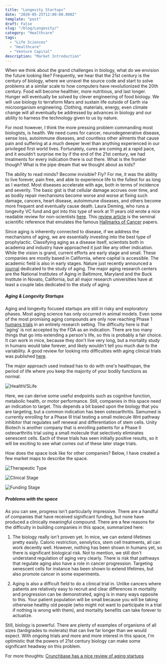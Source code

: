 ```yaml
---
title: "Longevity Startups"
date: "2020-05-25T12:00:00.000Z"
template: "post"
draft: False
slug: "/blog/Longevity/"
category: "Healthcare"
tags:
  - "Life Sciences"
  - "Healthcare"
  - "Venture Capital"
description: "Market Introduction"
---
```


When we think about the grand challenges in biology, what do we envision the future looking like? Frequently, we hear that the 21st century is the century of biology, where we unravel the source code and start to solve problems at a similar scale to how computers have revolutionized the 20th century. Food will become healthier, more nutritious, and last longer. Hunger will eventually be solved by clever engineering of food biology. We will use biology to terraform Mars and sustain life outside of Earth via microorganism engineering. Clothing, materials, energy, even climate change will all eventually be addressed by advances in biology and our ability to harness the technology given to us by nature.

For most however, I think the more pressing problem commanding most biologists, is health. We need cures for cancer, neurodegenerative disease, sense loss, autoimmune diseases, and countless other ailments that cause pain and suffering at a much deeper level than anything experienced in our privileged first world lives. Fortunately, cures are coming at a rapid pace, and it wouldn't surprise me by if the end of the 21st century, we had treatments for every indication there is out there. What is the frontier though? What is the pipe dream that we thought about as kids?

The ability to read minds? Become invisible? Fly? For me, it was the ability to live forever, pain free, and able to experience life to the fullest for as long as I wanted. Most diseases accelerate with age, both in terms of incidence and severity. The basic gist is that cellular damage accrues over time, and as bodily repair mechanisms become worse and worse at fixing such damage, cancers, heart disease, autoimmune diseases, and others become more frequent and eventually cause death. Laura Deming, who runs a longevity VC fund and  got into this type of work at 11 years old wrote a nice readable review for non-scientists [here](https://www.ldeming.com/longevityfaq). This [review article](https://www.ncbi.nlm.nih.gov/pmc/articles/PMC3836174/) is the seminal scientific reference that emulates the famous [Hallmarks of Cancer](https://pubmed.ncbi.nlm.nih.gov/21376230/) papers.

Since aging is inherently connected to disease, if we address the mechanisms of aging, we are essentially investing into the best type of prophylactic. Classifying aging as a disease itself, scientists both in academia and industry have approached it just like any other indication. While the vision is grand, current efforts are early stage and small. These companies are mostly based in California, where capital is accessible. The academic field is also in early stages. Nature just recently announced a [journal](https://www.nature.com/nataging) dedicated to the study of aging. The major aging research centers are the National Institutes of Aging in Baltimore, Maryland and the Buck Institute in Novato, California, but all major research universities have at least a couple labs dedicated to the study of aging.

##### Aging & Longevity Startups

Aging and longevity focused startups are still in risky and exploratory phases. Most aging science has only occurred in animal models. Even some of the most promising aging compounds are only now reaching Phase 1 [humans trials](https://pubmed.ncbi.nlm.nih.gov/31542391/) in an entirely research setting. The difficulty here is that 'aging' is not accepted by the FDA as an indication. There are too many things that go into extending a person's life, so this is probably a fair choice. It can work in mice, because they don't live very long, but a mortality study in humans would take forever, and likely wouldn't tell you much due to the variability. A good review for looking into difficulties with aging clinical trials was published [here](https://www.ncbi.nlm.nih.gov/pmc/articles/PMC5055653/).

The major approach used instead has to do with one's healthspan, the period of life where you keep the majority of your bodily functions as normal.

![HealthVSLife](/Healthspan.jpg "Healthspan vs Lifespan")

Here, we can derive some useful endpoints such as cognitive function, metabolic health, or motor performance. Still, companies in this space need an indication to target. This depends a bit based upon the biology that you are targeting, but a common indication has been osteoarthritis. Samumed is currently enrolling for a Phase III trial testing a small molecule Wnt pathway inhibitor that regulates self renewal and differentiation of stem cells. Unity Biotech is another company that is enrolling patients for a Phase II osteoarthritis trial using a small molecule that selectively eliminates senescent cells. Each of these trials has seen initially positive results, so it will be exciting to see what comes out of these later stage trials.

How does the space look like for other companies? Below, I have created a few market maps to describe the space.

![Therapeutic Type](/TherapeuticType.jpg "Therapeutic Type")

![Clinical Stage](/ClinicalStage.jpg "Clinical Stage")

![Funding Stage](/FundingStage.jpg "Funding Stage")

##### Problems with the space

As you can see, progress isn't particularly impressive. There are a handful of companies that have received significant funding, but none have produced a clinically meaningful compound. There are a few reasons for the difficulty in building companies in this space, summarized here:

1. The biology really isn't proven yet. In mice, we can extend lifetimes pretty easily. Caloric restriction, senolytics, stem cell treatments, all can work decently well. However, nothing has been shown in humans yet, so there is significant biological risk. Not to mention, we still don't understand regulation of aging very clearly. There is risk that pathways that regulate aging also have a role in cancer progression. Targeting senescent cells for instance has been shown to extend lifetimes, but also promote cancer in some experiments.

2. Aging is also a difficult field to do a clinical trial in. Unlike cancers where patients are relatively easy to recruit and clear differences in mortality and progression can be demonstrated, aging is in many ways opposite to this. Your patient population will be small because you will be taking otherwise healthy old people (who might not want to participate in a trial if nothing is wrong with them), and mortality benefits can take forever to actualize.

Still, biology is powerful. There are plenty of examples of organisms of all sizes (tardigrades to molerats) that can live far longer than we would expect. With ongoing trials and more and more interest in this space, I'm optimistic that the powers of 21st century biology can make some significant headway on this problem.

For more thoughts: [Crunchbase has a nice review of aging startups](https://www.cbinsights.com/research/report/future-aging-technology-startups/)
